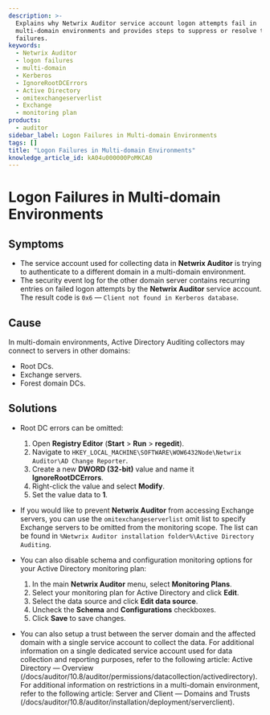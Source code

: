 ```yaml
---
description: >-
  Explains why Netwrix Auditor service account logon attempts fail in
  multi-domain environments and provides steps to suppress or resolve these
  failures.
keywords:
  - Netwrix Auditor
  - logon failures
  - multi-domain
  - Kerberos
  - IgnoreRootDCErrors
  - Active Directory
  - omitexchangeserverlist
  - Exchange
  - monitoring plan
products:
  - auditor
sidebar_label: Logon Failures in Multi-domain Environments
tags: []
title: "Logon Failures in Multi-domain Environments"
knowledge_article_id: kA04u000000PoMKCA0
---
```


# Logon Failures in Multi-domain Environments

## Symptoms

- The service account used for collecting data in **Netwrix Auditor** is trying to authenticate to a different domain in a multi-domain environment.
- The security event log for the other domain server contains recurring entries on failed logon attempts by the **Netwrix Auditor** service account. The result code is `0x6` — `Client not found in Kerberos database`.

## Cause

In multi-domain environments, Active Directory Auditing collectors may connect to servers in other domains:

- Root DCs.
- Exchange servers.
- Forest domain DCs.

## Solutions

- Root DC errors can be omitted:
  1. Open **Registry Editor** (**Start** > **Run** > **regedit**).
  2. Navigate to `HKEY_LOCAL_MACHINE\SOFTWARE\WOW6432Node\Netwrix Auditor\AD Change Reporter`.
  3. Create a new **DWORD (32-bit)** value and name it **IgnoreRootDCErrors**.
  4. Right-click the value and select **Modify**.
  5. Set the value data to **1**.

- If you would like to prevent **Netwrix Auditor** from accessing Exchange servers, you can use the `omitexchangeserverlist` omit list to specify Exchange servers to be omitted from the monitoring scope. The list can be found in `%Netwrix Auditor installation folder%\Active Directory Auditing`.

- You can also disable schema and configuration monitoring options for your Active Directory monitoring plan:
  1. In the main **Netwrix Auditor** menu, select **Monitoring Plans**.
  2. Select your monitoring plan for Active Directory and click **Edit**.
  3. Select the data source and click **Edit data source**.
  4. Uncheck the **Schema** and **Configurations** checkboxes.
  5. Click **Save** to save changes.

- You can also setup a trust between the server domain and the affected domain with a single service account to collect the data. For additional information on a single dedicated service account used for data collection and reporting purposes, refer to the following article: Active Directory — Overview (/docs/auditor/10.8/auditor/permissions/datacollection/activedirectory).  
  For additional information on restrictions in a multi-domain environment, refer to the following article: Server and Client — Domains and Trusts (/docs/auditor/10.8/auditor/installation/deployment/serverclient).
